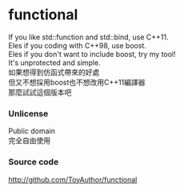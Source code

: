 # functional
If you like std::function and std::bind, use C++11.  
Eles if you coding with C++98, use boost.  
Eles if you don't want to include boost, try my tool!  
It's unprotected and simple.  
如果想得到仿函式帶來的好處  
但又不想採用boost也不想改用C++11編譯器  
那麼試試這個版本吧  

### Unlicense
Public domain  
完全自由使用  

### Source code
http://github.com/ToyAuthor/functional
